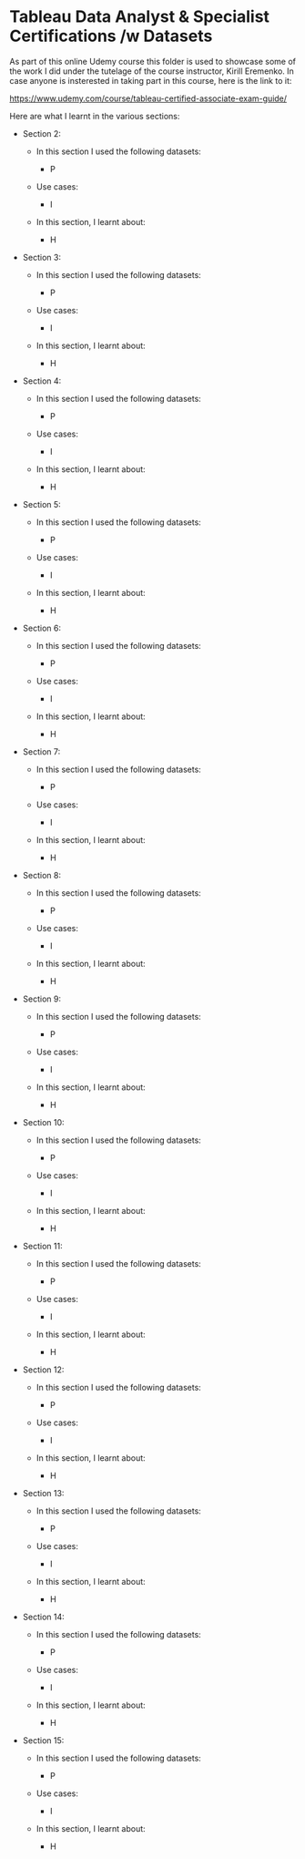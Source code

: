 # Tableau Data Analyst & Specialist Certifications /w Datasets

As part of this online Udemy course this folder is used to showcase some of the work I did under the tutelage of the course instructor, Kirill Eremenko. In case anyone is insterested in taking part in this course, here is the link to it:

https://www.udemy.com/course/tableau-certified-associate-exam-guide/

Here are what I learnt in the various sections:


- Section 2:
  - In this section I used the following datasets:
    - P
  - Use cases:
    - I 
    
  - In this section, I learnt about:
    - H


- Section 3:
  - In this section I used the following datasets:
    - P
  - Use cases:
    - I 
    
  - In this section, I learnt about:
    - H


- Section 4:
  - In this section I used the following datasets:
    - P
  - Use cases:
    - I 
    
  - In this section, I learnt about:
    - H


- Section 5:
  - In this section I used the following datasets:
    - P
  - Use cases:
    - I 
    
  - In this section, I learnt about:
    - H


- Section 6:
  - In this section I used the following datasets:
    - P
  - Use cases:
    - I 
    
  - In this section, I learnt about:
    - H


- Section 7:
  - In this section I used the following datasets:
    - P
  - Use cases:
    - I 
    
  - In this section, I learnt about:
    - H


- Section 8:
  - In this section I used the following datasets:
    - P
  - Use cases:
    - I 
    
  - In this section, I learnt about:
    - H


- Section 9:
  - In this section I used the following datasets:
    - P
  - Use cases:
    - I 
    
  - In this section, I learnt about:
    - H


- Section 10:
  - In this section I used the following datasets:
    - P
  - Use cases:
    - I 
    
  - In this section, I learnt about:
    - H


- Section 11:
  - In this section I used the following datasets:
    - P
  - Use cases:
    - I 
    
  - In this section, I learnt about:
    - H


- Section 12:
  - In this section I used the following datasets:
    - P
  - Use cases:
    - I 
    
  - In this section, I learnt about:
    - H


- Section 13:
  - In this section I used the following datasets:
    - P
  - Use cases:
    - I 
    
  - In this section, I learnt about:
    - H


- Section 14:
  - In this section I used the following datasets:
    - P
  - Use cases:
    - I 
    
  - In this section, I learnt about:
    - H


- Section 15:
  - In this section I used the following datasets:
    - P
  - Use cases:
    - I 
    
  - In this section, I learnt about:
    - H
